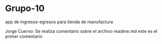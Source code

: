 # Grupo-10
app de ingresos-egresos para tienda de manufactura


Jorge Cuervo: Se realiza comentario sobre el archivo readme.md 
este es el primer comentario
